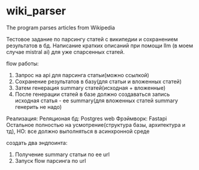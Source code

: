# wiki_parser
The program parses articles from Wikipedia

Тестовое задание по парсингу статей с википедии и сохранением результатов в бд. Написание кратких описаний при помощи llm (в моем случае mistral ai) 
для уже спарсенных статей.

flow работы:
1. Запрос на api для парсинга статьи(можно ссылкой)
2. Сохранение результатов в базу(для статьи и вложенных статей)
3. Затем генерация summary статей(исходная + вложенные) 
4. После генерации статей в базе должно создаваться запись исходная статья - ее summary(для вложенных статей summary генерить не надо)

Реализация:
Реляционая бд: Postgres
web Фрэймворк: Fastapi
Остальное полностью на усмотрение(структура базы, архитектура и тд), НО: все должно выполняться в асинхронной среде

создать два эндпоинта:
1. Получение summary статьи по ее url
2. Запуск flow парсинга по url
